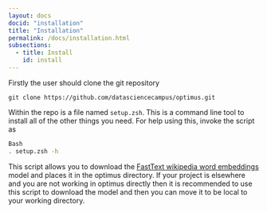 ```yaml
---
layout: docs
docid: "installation"
title: "Installation"
permalink: /docs/installation.html
subsections:
  - title: Install
    id: install
---
```


<a id="install"> </a>

Firstly the user should clone the git repository
```
git clone https://github.com/datasciencecampus/optimus.git

```

Within the repo is a file named `setup.zsh`. This is a command line tool to
install all of the other things you need. For help using this, invoke the script
as

``` bash
Bash
. setup.zsh -h
```

This script allows you to download the [FastText wikipedia word
embeddings](https://github.com/facebookresearch/fastText/blob/master/pretrained-vectors.md)
model and places it in the optimus directory. If your project is elsewhere and
you are not working in optimus directly then it is recommended to use this script to
download the model and then you can move it to be local to your working directory.
